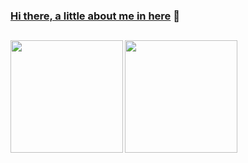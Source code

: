 ### [Hi there, a little about me in here](https://vrozsa.com) 👋
<h2></h2>

 <div>
  <a href="https://github.com/dendriel">
  <img height="180em" align="left" src="https://github-readme-stats.vercel.app/api/top-langs/?username=dendriel&langs_count=7&layout=compact&theme=noctis_minimus"/>
  <img height="180em" align="left" src="https://streak-stats.demolab.com/?user=dendriel&theme=noctis-minimus">
 </div>
